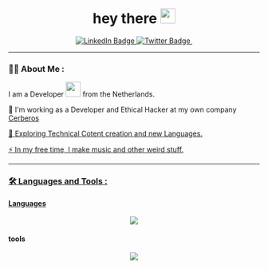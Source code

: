 <div id="header" align="center">
   <h1>
    hey there
    <img src="https://media.giphy.com/media/hvRJCLFzcasrR4ia7z/giphy.gif" width="30px"/>
  </h1>
</div>
<div id="badges" align="center">
    <a href="https://www.linkedin.com/in/marius-van-zundert-34620513">
        <img src="https://img.shields.io/badge/LinkedIn-blue?style=for-the-badge&logo=linkedin&logoColor=white" alt="LinkedIn Badge"/>
    </a>
    <a href="https://twitter.com/Marske1984">
        <img src="https://img.shields.io/badge/Twitter-blue?style=for-the-badge&logo=twitter&logoColor=white" alt="Twitter Badge"/>
    </a>
    <img src="https://komarev.com/ghpvc/?username=Mvzundert&style=flat-square&color=blue" alt=""/>
</div>

---

### :man_technologist: About Me :

I am a Developer <img src="https://media.giphy.com/media/WUlplcMpOCEmTGBtBW/giphy.gif" width="30"> from the Netherlands.

:telescope: I'm working as a Developer and Ethical Hacker at my own company <a href="https://www.cerberos.dev" target="_blank">Cerberos</href>

:seedling: Exploring Technical Cotent creation and new Languages.

:zap: In my free time, I make music and other weird stuff.

---

### :hammer_and_wrench: Languages and Tools :

#### Languages

<p align="center">
  <a href="https://skillicons.dev">
    <img src="https://skillicons.dev/icons?i=git,github,docker,neovim,discord,bash,nginx,raspberrypi" />
  </a>
</p>

#### tools

<p align="center">
  <a href="https://skillicons.dev">
    <img src="https://skillicons.dev/icons?i=php,laravel,symfony,tailwind,rust,lua,go,vue,python,zig " />
  </a>
</p>
